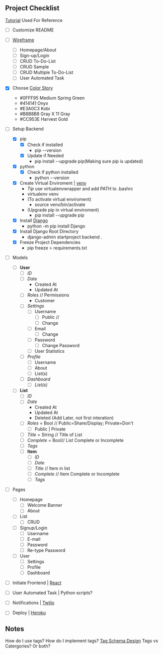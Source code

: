 Project Checklist
---

[Tutorial](https://dev.to/mdrhmn/deploying-react-django-app-using-heroku-2gfa) Used For Reference

- [ ] Customize README
- [ ] [Wireframe](https://lucid.app/lucidchart/f07614d6-25e2-4c01-95c0-78e22b780e3c/edit?beaconFlowId=23970D058C56ADC1&page=0_0#)  
  - [ ] Homepage/About 
  - [ ] Sign-up/Login
  - [ ] CRUD To-Do-List
  - [ ] CRUD Sample
  - [ ] CRUD Multiple To-Do-List
  - [ ] User Automated Task
- [X] Choose [Color Story](https://coolors.co/0fff95-414141-e3a0c3-b8b8b8-cc953e)
  - #0FFF95 Medium Spring Green
  - #414141 Onyx
  - #E3A0C3 Kobi
  - #B8B8B8 Gray X 11 Gray
  - #CC953E Harvest Gold
- [ ] Setup Backend
    - [X] pip
      - [X] Check if installed
        - pip --version
      - [X] Update if Needed
        - pip install --upgrade pip(Making sure pip is updated)
    - [X] python
      - [X] Check if python installed
        - python --version
    - [X] Create Virtual Enviroment | [venv](https://python-guide-kr.readthedocs.io/ko/latest/dev/virtualenvs.html)
      - *Tip* use virtualenvwrapper and add PATH to .bashrc
      - virtualenv venv
      - (To activate virtual enviroment)
        - source venv/bin/activate
      - (Upgrade pip in virtual enviroment)
        - pip install --upgrade pip
    - [X] Install [Django](https://docs.djangoproject.com/en/3.1/intro/tutorial01/)
        - python -m pip install Django
    - [X] Install Django Root Directory
        - django-admin startproject backend .
    - [X] Freeze Project Dependencies
        - pip freeze > requirements.txt  
- [ ] Models
  - [ ] **User**
    - [ ] *ID*
    - [ ] *Date*
      - Created At
      - Updated At
    - [ ] *Roles* // Permissions
      - Customer
    - [ ] *Settings*
      - [ ] Username
        - [ ] Public //
        - [ ] Change 
      - [ ] Email
        - [ ] Change 
      - [ ] Password
        - [ ] Change Password
      - [ ] User Statistics
    - [ ] *Profile*
      - [ ] Username
      - [ ] About
      - [ ] List(s)
    - [ ] *Dashboard*
      - [ ] *List(s)*
  - [ ] **List**
    - [ ] *ID*
    - [ ] *Date*
      - Created At
      - Updated At
      - Deleted  (Add Later, not first interation)
    - [ ] *Roles* = Bool // Public=Share/Display; Private=Don't
      - [ ] Public | Private
    - [ ] *Title* = String // Title of List
    - [ ] *Complete* = Bool// List Complete or Incomplete
    - [ ] *Tags* 
    - [ ] **Item**
      - [ ] *ID*
      - [ ] *Date*
      - [ ] *Title* // Item in list
      - [ ] *Complete* // Item Complete or Incomplete
      - [ ] *Tags* 
- [ ] Pages
  - [ ] Homepage
    - [ ] Welcome Banner
    - [ ] About
  - [ ] List
    - [ ] CRUD
  - [ ] Signup/Login
    - [ ] Username
    - [ ] E-mail
    - [ ] Password
    - [ ] Re-type Password
  - [ ] User
    - [ ] Settings
    - [ ] Profile
    - [ ] Dashboard
- [ ] Initiate Frontend | [React](https://reactjs.org/docs/create-a-new-react-app.html)
- [ ] User Automated Task | Python scripts?
- [ ] Notifications | [Twilio](https://www.twilio.com/docs)
- [ ] Deploy | [Heroku](https://devcenter.heroku.com/articles/deploying-python)


Notes
---

How do I use tags?
How do I implement tags? [Tag Schema Design](https://charlesleifer.com/blog/a-tour-of-tagging-schemas-many-to-many-bitmaps-and-more/)
Tags vs Catergories? Or both?

